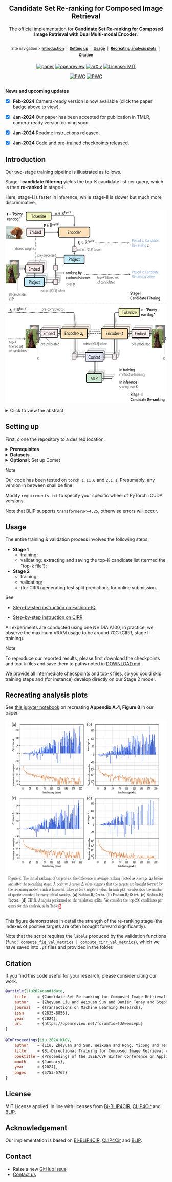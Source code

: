 <div align="center">

## Candidate Set Re-ranking for Composed Image Retrieval

The official implementation for **Candidate Set Re-ranking for Composed Image Retrieval with Dual Multi-modal Encoder**.

##

<sup>Site navigation > [**Introduction**](#introduction) &nbsp;|&nbsp; [**Setting up**](#setting-up) &nbsp;|&nbsp; [**Usage**](#usage) &nbsp;|&nbsp; [**Recreating analysis plots**](#Recreating-analysis-plots) &nbsp;|&nbsp; [**Citation**](#citation) </sup>



[![paper](https://img.shields.io/badge/paper-Transactions%20on%20Machine%20Learning%20Research%20(TMLR)-112467)](https://openreview.net/pdf?id=fJAwemcvpL)
[![openreview](https://img.shields.io/badge/reviews-OpenReview-8C1B13)](https://openreview.net/forum?id=fJAwemcvpL)
[![arXiv](https://img.shields.io/badge/arXiv-2305.16304-00ff00)](https://arxiv.org/abs/2305.16304)
[![License: MIT](https://img.shields.io/badge/License-MIT-yellow.svg)](https://opensource.org/licenses/MIT)

[![PWC](https://img.shields.io/endpoint.svg?url=https://paperswithcode.com/badge/candidate-set-re-ranking-for-composed-image/image-retrieval-on-fashion-iq)](https://paperswithcode.com/sota/image-retrieval-on-fashion-iq?p=candidate-set-re-ranking-for-composed-image)
[![PWC](https://img.shields.io/endpoint.svg?url=https://paperswithcode.com/badge/candidate-set-re-ranking-for-composed-image/image-retrieval-on-cirr)](https://paperswithcode.com/sota/image-retrieval-on-cirr?p=candidate-set-re-ranking-for-composed-image)


</div>



##

**News and upcoming updates**

- [x] **Feb-2024** Camera-ready version is now available (click the paper badge above to view).
- [x] **Jan-2024** Our paper has been accepted for publication in TMLR, camera-ready version coming soon.
- [x] **Jan-2024** Readme instructions released.
- [x] **Jan-2024** Code and pre-trained checkpoints released.


## Introduction

Our two-stage training pipeline is illustrated as follows.

Stage-I **candidate filtering** yields the top-K candidate list per query, which is then **re-ranked** in stage-II.

Here, stage-I is faster in inference, while stage-II is slower but much more discriminative.

<p align="center">
  <img src="demo/main_method_v_hd_3_v1.png" height="600" alt="model architecture with two stage training">
</p>

<details>
  <summary>Click to view the abstract</summary>
&emsp; 
Composed image retrieval aims to find an image that best matches a given multi-modal user query consisting of a reference image and text pair. Existing methods commonly pre-compute image embeddings over the entire corpus and compare these to a reference image embedding modified by the query text at test time.
Such a pipeline is very efficient at test time since fast vector distances can be used to evaluate candidates, but modifying the reference image embedding guided only by a short textual description can be difficult, especially independent of potential candidates.
An alternative approach is to allow interactions between the query and every possible candidate, i.e., reference-text-candidate triplets, and pick the best from the entire set. Though this approach is more discriminative, for large-scale datasets the computational cost is prohibitive since pre-computation of candidate embeddings is no longer possible.
We propose to combine the merits of both schemes using a two-stage model. Our first stage adopts the conventional vector distancing metric and performs a fast pruning among candidates. Meanwhile, our second stage employs a dual-encoder architecture, which effectively attends to the input triplet of reference-text-candidate and re-ranks the candidates. Both stages utilize a vision-and-language pre-trained network, which has proven beneficial for various downstream tasks.

&emsp; 
</details>

## Setting up

First, clone the repository to a desired location.

<details>
  <summary><b>Prerequisites</b></summary>
&emsp; 
	
The following commands will create a local anaconda environment with the necessary packages installed.

If you have worked with our previous codebase [Bi-BLIP4CIR](https://github.com/Cuberick-Orion/Bi-Blip4CIR), you can directly use its environment, as the required packages are identical.

```bash
conda create -n cirr_dev -y python=3.8
conda activate cirr_dev
pip install -r requirements.txt
```

&emsp; 
</details>

<details>
  <summary><b>Datasets</b></summary>
&emsp; 
	
Experiments are conducted on two standard datasets -- [Fashion-IQ](https://github.com/XiaoxiaoGuo/fashion-iq) and [CIRR](https://github.com/Cuberick-Orion/CIRR#download-cirr-dataset), please see their repositories for download instructions. 

The downloaded file structure should [look like this](https://github.com/ABaldrati/CLIP4Cir#data-preparation).

&emsp; 
</details>

<details>
  <summary><b>Optional:</b>  Set up Comet</summary>
&emsp; 
	
We use Comet to log the experiments. If you are unfamiliar with it, see [the quick start guide](https://www.comet.com/docs/v2/guides/getting-started/quickstart/). 

You will need to obtain an API Key for `--api-key` and create a personal workspace for `--workspace`. 

If these arguments are not provided, the experiment will be logged only locally.

&emsp; 
</details>

> [!NOTE]
> Our code has been tested on `torch 1.11.0` and `2.1.1`. Presumably, any version in between shall be fine.
> 
> Modify `requirements.txt` to specify your specific wheel of PyTorch+CUDA versions.
>
> Note that BLIP supports `transformers<=4.25`, otherwise errors will occur.


## Usage

The entire training & validation process involves the following steps:

 * **Stage 1**
   * training;
   * validating; extracting and saving the top-K candidate list (termed the "top-k file");
 * **Stage 2**
   * training;
   * validating;
   * (for CIRR) generating test split predictions for online submission.

See

 - [Step-by-step instruction on Fashion-IQ](Instructions_FashionIQ.md)

 - [Step-by-step instruction on CIRR](Instructions_CIRR.md)

All experiments are conducted using one NVIDIA A100, in practice, we observe the maximum VRAM usage to be around 70G (CIRR, stage II training).


> [!NOTE]
> To reproduce our reported results, please first download the checkpoints and top-k files and save them to paths noted in  [DOWNLOAD.md](DOWNLOAD.md).
>
> We provide all intermediate checkpoints and top-k files, so you could skip training steps and (for instance) develop directly on our Stage 2 model.

## Recreating analysis plots

See [this jupyter notebook](analysis_plot/plot_ranking_delta_vs_init_index.ipynb) on recreating **Appendix A.4, Figure 8** in our paper.

<p align="center">
  <img src="demo/figure_8.png" height="600" alt="figure_8_analysis_plot">
</p>

This figure demonstrates in detail the strength of the re-ranking stage (the indexes of positive targets are often brought forward significantly).

Note that the script requires the `labels` produced by the validation functions (`func: compute_fiq_val_metrics | compute_cirr_val_metrics`), which we have saved into `.pt` files and provided in the folder.

## Citation

If you find this code useful for your research, please consider citing our work.

```bibtex
@article{liu2024candidate,
	title     = {Candidate Set Re-ranking for Composed Image Retrieval with Dual Multi-modal Encoder},
	author    = {Zheyuan Liu and Weixuan Sun and Damien Teney and Stephen Gould},
	journal   = {Transactions on Machine Learning Research},
	issn      = {2835-8856},
	year      = {2024},
	url       = {https://openreview.net/forum?id=fJAwemcvpL}
}

@InProceedings{Liu_2024_WACV,
	author    = {Liu, Zheyuan and Sun, Weixuan and Hong, Yicong and Teney, Damien and Gould, Stephen},
	title     = {Bi-Directional Training for Composed Image Retrieval via Text Prompt Learning},
	booktitle = {Proceedings of the IEEE/CVF Winter Conference on Applications of Computer Vision (WACV)},
	month     = {January},
	year      = {2024},
	pages     = {5753-5762}
}
```

## License
MIT License applied. In line with licenses from [Bi-BLIP4CIR](https://github.com/Cuberick-Orion/Bi-Blip4CIR/blob/master/LICENSE), [CLIP4Cir](https://github.com/ABaldrati/CLIP4Cir/blob/master/LICENSE) and [BLIP](https://github.com/salesforce/BLIP/blob/main/LICENSE.txt).

## Acknowledgement

Our implementation is based on [Bi-BLIP4CIR](https://github.com/Cuberick-Orion/Bi-Blip4CIR), [CLIP4Cir](https://github.com/ABaldrati/CLIP4Cir) and [BLIP](https://github.com/salesforce/BLIP).

## Contact

 * Raise a new [GitHub issue](https://github.com/Cuberick-Orion/Candidate-Reranking-CIR/issues/new)
 * [Contact us](mailto:zheyuan.david.liu@outlook.com?subject=Regarding_Candidate-Reranking-CIR)
